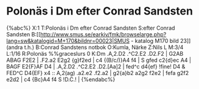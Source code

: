 # Polonäs i Dm efter Conrad Sandsten

{%abc%}
X:1
T:Polonäs i Dm efter Conrad Sandsten
S:efter Conrad Sandsten
B:[[http://www.smus.se/earkiv/fmk/browselarge.php?lang=sw&katalogid=M+170&bildnr=00023|SMUS - katalog M170 bild 23]] (andra t.h.)
B:Conrad Sandstens notbok
O:Kumla, Närke
Z:Nils L
M:3/4
L:1/16
R:Polonäs
%%graceslurs 0
K:Dm
.A,2.D2 .^C2.E2 .D2.F2 | G2AB ABAG F2E2 | .F2.a2 E2g2 {g}f2ed | c4 {(B/c/)}A4 f4 | S
gfed c2{d}ec A4 | BAGF E2{F}AF D4 | .A,2.D2 .^C2.E2 .D2.[Aa]2 | fed^c d4{ef} !fine! D4 & FED^C D4{EF} x4 ::
A,2(ag)  .a2.e2 .f2.a2 | g2{a}b2 a2g2 f2e2 | fefa g2f2 e2d2 | c4 {Bc}A4 f4 S !D.C.! | 
{%endabc%}

